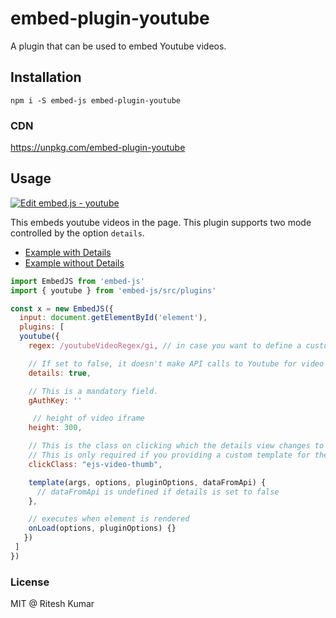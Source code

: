 # embed-plugin-youtube

A plugin that can be used to embed Youtube videos.

## Installation
```
npm i -S embed-js embed-plugin-youtube
```

### CDN

https://unpkg.com/embed-plugin-youtube

## Usage
[![Edit embed.js - youtube](https://codesandbox.io/static/img/play-codesandbox.svg)](https://codesandbox.io/s/38xmnwpw8m)

This embeds youtube videos in the page. This plugin supports two mode controlled by the option `details`. 
- [Example with Details](https://codepen.io/ritz078/pen/JyyPjq)
- [Example without Details](https://codepen.io/ritz078/pen/qXXWde)

```js
import EmbedJS from 'embed-js'
import { youtube } from 'embed-js/src/plugins'

const x = new EmbedJS({
  input: document.getElementById('element'),
  plugins: [
  youtube({
    regex: /youtubeVideoRegex/gi, // in case you want to define a custom regex,

    // If set to false, it doesn't make API calls to Youtube for video details. Instead it just embeds the video.
    details: true,

    // This is a mandatory field. 
    gAuthKey: '' 

     // height of video iframe 
    height: 300,

    // This is the class on clicking which the details view changes to embedded video.
    // This is only required if you providing a custom template for the details view.
    clickClass: "ejs-video-thumb",

    template(args, options, pluginOptions, dataFromApi) {
      // dataFromApi is undefined if details is set to false
    },

    // executes when element is rendered
    onLoad(options, pluginOptions) {}
   })
 ]
})
```

### License
MIT @ Ritesh Kumar
